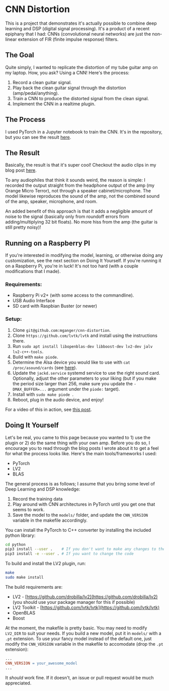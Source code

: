 CNN Distortion
==============

This is a project that demonstrates it's actually possible to combine deep
learning and DSP (digital signal processing). It's a product of a recent
epiphany that I had: CNNs (convolutional neural networks) are just the
non-linear extension of FIR (finite impulse response) filters.

The Goal
--------

Quite simply, I wanted to replicate the distortion of my tube guitar amp on my
laptop. How, you ask? Using a CNN! Here's the process:

1. Record a clean guitar signal.
2. Play back the clean guitar signal through the distortion (amp/pedal/anything).
3. Train a CNN to produce the distorted signal from the clean signal.
4. Implement the CNN in a realtime plugin.

The Process
-----------

I used PyTorch in a Jupyter notebook to train the CNN. It's in the repository,
but you can see the result
[here](https://nbviewer.jupyter.org/github/mganger/cnn-distortion/blob/master/notebooks/CNN%20Distortion.ipynb).

The Result
----------

Basically, the result is that it's super cool! Checkout the audio clips in my
blog post [here](https://michaelganger.org/articles/index.php/2019/10/31/from-numbers-to-rockstar/).

To any audiophiles that think it sounds weird, the reason is simple: I recorded
the output straight from the headphone output of the amp (my Orange Micro
Terror), not through a speaker cabinet/microphone. The model likewise
reproduces the sound of the amp, not the combined sound of the amp, speaker,
microphone, and room.

An added benefit of this approach is that it adds a negligible amount of noise
to the signal (basically only from roundoff errors from adding/multiplying 32
bit floats). No more hiss from the amp (the guitar is still pretty noisy)!

Running on a Raspberry PI
-------------------------

If you're interested in modifying the model, learning, or otherwise doing any
customization, see the next section on Doing It Yourself. If you're running it
on a Raspberry Pi, you're in luck! It's not too hard (with a couple
modifications that I made).

### Requirements:

 - Raspberry Pi v2+ (with some access to the commandline).
 - USB Audio Interface
 - SD card with Raspbian Buster (or newer)

### Setup:

1. Clone `git@github.com:mganger/cnn-distortion`.
2. Clone `https://github.com/lvtk/lvtk` and install using the instructions there.
3. Run `sudo apt install libopenblas-dev libboost-dev lv2-dev jalv lv2-c++-tools`.
4. Build with `make piode`.
5. Determine the Alsa device you would like to use with `cat /proc/asound/cards` (see [here](https://jackaudio.org/faq/device_naming.html)).
6. Update the `jackd.service` systemd service to use the right sound card.
   Optionally, adjust the other parameters to your liking (but if you make the
   period size larger than 256, make sure you update the `-DMAX_BUFFER=...`
   argument under the `piode:` target).
7. Install with `sudo make piode `.
8. Reboot, plug in the audio device, and enjoy!

For a video of this in action, see [this post](https://michaelganger.org/articles/index.php/2019/11/05/piode/).

Doing It Yourself
-----------------

Let's be real, you came to this page because you wanted to 1) use the plugin or
2) do the same thing with your own amp. Before you do so, I encourage you to read
through the blog posts I wrote about it to get a feel for what the process
looks like. Here's the main tools/frameworks I used:

 - PyTorch
 - LV2
 - BLAS

The general process is as follows; I assume that you bring some level of Deep
Learning and DSP knowledge:

1. Record the training data
2. Play around with CNN architectures in PyTorch until you get one that seems to work.
3. Save the model to the `models/` folder, and update the `CNN_VERSION`
   variable in the makefile accordingly.

You can install the PyTorch to C++ converter by installing the included python library:

```bash
cd python
pip3 install --user .    # If you don't want to make any changes to the code
pip3 install -e --user . # If you want to change the code
```

To build and install the LV2 plugin, run:

```bash
make
sudo make install
```

The build requirements are:
 - LV2 - [https://github.com/drobilla/lv2](https://github.com/drobilla/lv2)
   (you should use your package manager for this if possible)
 - LV2 Toolkit - [https://github.com/lvtk/lvtk](https://github.com/lvtk/lvtk)
 - OpenBLAS
 - Boost

At the moment, the makefile is pretty basic. You may need to modify `LV2_DIR`
to suit your needs.  If you build a new model, put it in `models/` with a `.pt`
extension.  To use your fancy model instead of the default one, just modify the
`CNN_VERSION` variable in the makefile to accomodate (drop the `.pt` extension):

```makefile
...
CNN_VERSION = your_awesome_model
...
```

It *should* work fine. If it doesn't, an issue or pull request would be much
appreciated.
